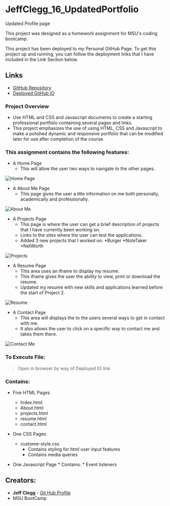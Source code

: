 # JeffClegg_16_UpdatedPortfolio
Updated Profile page

This project was designed as a homework assignment for MSU's coding bootcamp. 

This project has been deployed to my Personal GitHub Page. To get this project up and running, you can follow the deployment links that I have included in the Link Section below.

## Links

* [GitHub Repository](https://github.com/JC72/JeffClegg_16_UpdatedPortfolio)
* [Deployed GitHub IO](https://jc72.github.io/JeffClegg_16_UpdatedPortfolio/) 

### Project Overview
* Use HTML and CSS and Javascript documents to create a starting professional portfolio containing several pages and links.
* This project emphasizes the use of using HTML, CSS and Javascript to make a polished dynamic and responsive portfolio that can be modified later for use after completion of the course.


### This assignment contains the following features: 
* A Home Page
    * This will allow the user two ways to navigate to the other pages.


![Home Page](https://github.com/JC72/JeffClegg_16_UpdatedPortfolio/blob/main/Assets/screenshots/HomePage.png)


* A About Me Page
    * This page gives the user a litte information on me both personally, academically and professionally.
    

![About Me](https://github.com/JC72/JeffClegg_16_UpdatedPortfolio/blob/main/Assets/screenshots/AboutMe.png)


* A Projects Page
    * This page is where the user can get a brief description of projects that I have currently been working on.
    * Links to the sites where the user can test the applications.
    * Added 3 new projects that I worked on:
        *Burger
        *NoteTaker
        *NetWorth


![Projects](https://github.com/JC72/JeffClegg_16_UpdatedPortfolio/blob/main/Assets/screenshots/NewProjectPage.png)


* A Resume Page
    * This area uses an iframe to display my resume.
    * This iframe gives the user the ability to view, print or download the resume.
    * Updated my resume with new skills and applications learned before the start of Project 2.

![Resume](https://github.com/JC72/JeffClegg_16_UpdatedPortfolio/blob/main/Assets/screenshots/resume.png)

* A Contact Page
    * This area will displays the to the users several ways to get in contact with me.
    * It also allows the user to click on a specific way to contact me and takes them there.

![Contact Me](https://github.com/JC72/JeffClegg_16_UpdatedPortfolio/blob/main/Assets/screenshots/contactMe.png)


### To Execute File:
> Open in browser by way of Deployed IO link

### Contains: 
* Five HTML Pages
    * Index.html 
    * About.html
    * projects.html
    * resume.html
    * contact.html
        
* One CSS Pages
    * custome-style.css
        * Contains styling for html user input features
        * Contains media queries
    
* One Javascript Page
        * Contains: 
        * Event listeners
        
## Creators:

* **Jeff Clegg** - [Git Hub Profile](https://github.com/JC72)
* MSU BootCamp